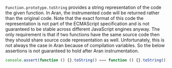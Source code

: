 `Function.prototype.toString` provides a string representation of the code the
given function. In Aran, the instrumented code will be returned rather than the
original code. Note that the exact format of this code the representation is not
part of the ECMAScript specification and is not guaranteed to be stable across
different JavaScript engines anyway. The only requirement is that if two
functions have the same source code then they should share source code
representation as well. Unfortunately, this is not always the case in Aran
because of compilation variables. So the below assertions is not guaranteed to
hold after Aran instrumentation.

```js
console.assert(function () {}.toString() === function () {}.toString());
```
